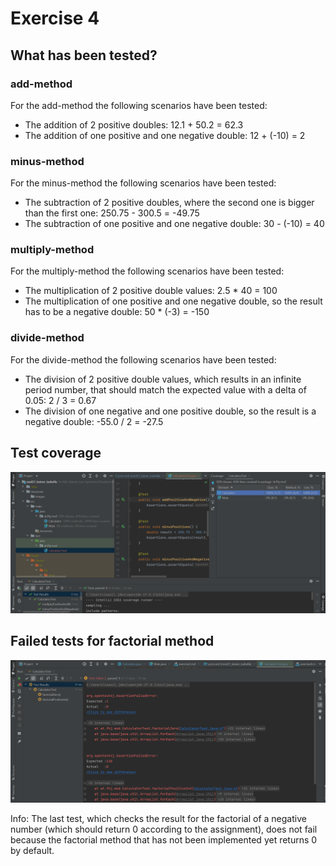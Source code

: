 # Exercise 4

## What has been tested?

### add-method
For the add-method the following scenarios have been tested:
* The addition of 2 positive doubles: 12.1 + 50.2 = 62.3
* The addition of one positive and one negative double: 12 + (-10) = 2

### minus-method
For the minus-method the following scenarios have been tested:
* The subtraction of 2 positive doubles, where the second one is bigger than the first one: 250.75 - 300.5 = -49.75
* The subtraction of one positive and one negative double: 30 - (-10) = 40

### multiply-method
For the multiply-method the following scenarios have been tested:
* The multiplication of 2 positive double values: 2.5 * 40 = 100
* The multiplication of one positive and one negative double, so the result has to be a negative double: 50 * (-3) = -150

### divide-method
For the divide-method the following scenarios have been tested:
* The division of 2 positive double values, which results in an infinite period number, that should match the expected value with a delta of 0.05: 2 / 3 = 0.67
* The division of one negative and one positive double, so the result is a negative double: -55.0 / 2 = -27.5


## Test coverage
![Test coverage](resources/images/ex4_1.png)

## Failed tests for factorial method
![Failed tests](resources/images/ex4_2.png)

Info: The last test, which checks the result for the factorial of a negative number (which should return 0 according to the assignment), does not fail because the factorial method that has not been implemented yet returns 0 by default.